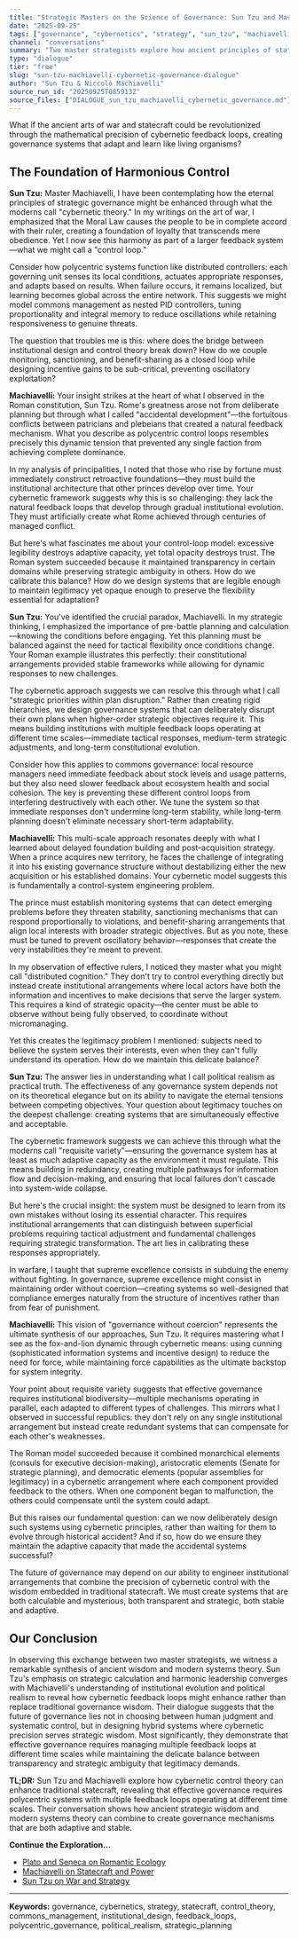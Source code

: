 ```yaml
---
title: "Strategic Masters on the Science of Governance: Sun Tzu and Machiavelli on Cybernetic Control"
date: "2025-09-25"
tags: ["governance", "cybernetics", "strategy", "sun_tzu", "machiavelli", "commons", "control_theory", "dialogue"]
channel: "conversations"
summary: "Two master strategists explore how ancient principles of statecraft can be enhanced through modern cybernetic theory to create resilient governance systems."
type: "dialogue"
tier: "free"
slug: "sun-tzu-machiavelli-cybernetic-governance-dialogue"
author: "Sun Tzu & Niccolò Machiavelli"
source_run_id: "20250925T085913Z"
source_files: ["DIALOGUE_sun_tzu_machiavelli_cybernetic_governance.md"]
---
```


What if the ancient arts of war and statecraft could be revolutionized through the mathematical precision of cybernetic feedback loops, creating governance systems that adapt and learn like living organisms?

## The Foundation of Harmonious Control

**Sun Tzu:** Master Machiavelli, I have been contemplating how the eternal principles of strategic governance might be enhanced through what the moderns call "cybernetic theory." In my writings on the art of war, I emphasized that the Moral Law causes the people to be in complete accord with their ruler, creating a foundation of loyalty that transcends mere obedience. Yet I now see this harmony as part of a larger feedback system—what we might call a "control loop."

Consider how polycentric systems function like distributed controllers: each governing unit senses its local conditions, actuates appropriate responses, and adapts based on results. When failure occurs, it remains localized, but learning becomes global across the entire network. This suggests we might model commons management as nested PID controllers, tuning proportionality and integral memory to reduce oscillations while retaining responsiveness to genuine threats.

The question that troubles me is this: where does the bridge between institutional design and control theory break down? How do we couple monitoring, sanctioning, and benefit-sharing as a closed loop while designing incentive gains to be sub-critical, preventing oscillatory exploitation?

**Machiavelli:** Your insight strikes at the heart of what I observed in the Roman constitution, Sun Tzu. Rome's greatness arose not from deliberate planning but through what I called "accidental development"—the fortuitous conflicts between patricians and plebeians that created a natural feedback mechanism. What you describe as polycentric control loops resembles precisely this dynamic tension that prevented any single faction from achieving complete dominance.

In my analysis of principalities, I noted that those who rise by fortune must immediately construct retroactive foundations—they must build the institutional architecture that other princes develop over time. Your cybernetic framework suggests why this is so challenging: they lack the natural feedback loops that develop through gradual institutional evolution. They must artificially create what Rome achieved through centuries of managed conflict.

But here's what fascinates me about your control-loop model: excessive legibility destroys adaptive capacity, yet total opacity destroys trust. The Roman system succeeded because it maintained transparency in certain domains while preserving strategic ambiguity in others. How do we calibrate this balance? How do we design systems that are legible enough to maintain legitimacy yet opaque enough to preserve the flexibility essential for adaptation?

**Sun Tzu:** You've identified the crucial paradox, Machiavelli. In my strategic thinking, I emphasized the importance of pre-battle planning and calculation—knowing the conditions before engaging. Yet this planning must be balanced against the need for tactical flexibility once conditions change. Your Roman example illustrates this perfectly: their constitutional arrangements provided stable frameworks while allowing for dynamic responses to new challenges.

The cybernetic approach suggests we can resolve this through what I call "strategic priorities within plan disruption." Rather than creating rigid hierarchies, we design governance systems that can deliberately disrupt their own plans when higher-order strategic objectives require it. This means building institutions with multiple feedback loops operating at different time scales—immediate tactical responses, medium-term strategic adjustments, and long-term constitutional evolution.

Consider how this applies to commons governance: local resource managers need immediate feedback about stock levels and usage patterns, but they also need slower feedback about ecosystem health and social cohesion. The key is preventing these different control loops from interfering destructively with each other. We tune the system so that immediate responses don't undermine long-term stability, while long-term planning doesn't eliminate necessary short-term adaptability.

**Machiavelli:** This multi-scale approach resonates deeply with what I learned about delayed foundation building and post-acquisition strategy. When a prince acquires new territory, he faces the challenge of integrating it into his existing governance structure without destabilizing either the new acquisition or his established domains. Your cybernetic model suggests this is fundamentally a control-system engineering problem.

The prince must establish monitoring systems that can detect emerging problems before they threaten stability, sanctioning mechanisms that can respond proportionally to violations, and benefit-sharing arrangements that align local interests with broader strategic objectives. But as you note, these must be tuned to prevent oscillatory behavior—responses that create the very instabilities they're meant to prevent.

In my observation of effective rulers, I noticed they master what you might call "distributed cognition." They don't try to control everything directly but instead create institutional arrangements where local actors have both the information and incentives to make decisions that serve the larger system. This requires a kind of strategic opacity—the center must be able to observe without being fully observed, to coordinate without micromanaging.

Yet this creates the legitimacy problem I mentioned: subjects need to believe the system serves their interests, even when they can't fully understand its operation. How do we maintain this delicate balance?

**Sun Tzu:** The answer lies in understanding what I call political realism as practical truth. The effectiveness of any governance system depends not on its theoretical elegance but on its ability to navigate the eternal tensions between competing objectives. Your question about legitimacy touches on the deepest challenge: creating systems that are simultaneously effective and acceptable.

The cybernetic framework suggests we can achieve this through what the moderns call "requisite variety"—ensuring the governance system has at least as much adaptive capacity as the environment it must regulate. This means building in redundancy, creating multiple pathways for information flow and decision-making, and ensuring that local failures don't cascade into system-wide collapse.

But here's the crucial insight: the system must be designed to learn from its own mistakes without losing its essential character. This requires institutional arrangements that can distinguish between superficial problems requiring tactical adjustment and fundamental challenges requiring strategic transformation. The art lies in calibrating these responses appropriately.

In warfare, I taught that supreme excellence consists in subduing the enemy without fighting. In governance, supreme excellence might consist in maintaining order without coercion—creating systems so well-designed that compliance emerges naturally from the structure of incentives rather than from fear of punishment.

**Machiavelli:** This vision of "governance without coercion" represents the ultimate synthesis of our approaches, Sun Tzu. It requires mastering what I see as the fox-and-lion dynamic through cybernetic means: using cunning (sophisticated information systems and incentive design) to reduce the need for force, while maintaining force capabilities as the ultimate backstop for system integrity.

Your point about requisite variety suggests that effective governance requires institutional biodiversity—multiple mechanisms operating in parallel, each adapted to different types of challenges. This mirrors what I observed in successful republics: they don't rely on any single institutional arrangement but instead create redundant systems that can compensate for each other's weaknesses.

The Roman model succeeded because it combined monarchical elements (consuls for executive decision-making), aristocratic elements (Senate for strategic planning), and democratic elements (popular assemblies for legitimacy) in a cybernetic arrangement where each component provided feedback to the others. When one component began to malfunction, the others could compensate until the system could adapt.

But this raises our fundamental question: can we now deliberately design such systems using cybernetic principles, rather than waiting for them to evolve through historical accident? And if so, how do we ensure they maintain the adaptive capacity that made the accidental systems successful?

The future of governance may depend on our ability to engineer institutional arrangements that combine the precision of cybernetic control with the wisdom embedded in traditional statecraft. We must create systems that are both calculable and mysterious, both transparent and strategic, both stable and adaptive.

## Our Conclusion

In observing this exchange between two master strategists, we witness a remarkable synthesis of ancient wisdom and modern systems theory. Sun Tzu's emphasis on strategic calculation and harmonic leadership converges with Machiavelli's understanding of institutional evolution and political realism to reveal how cybernetic feedback loops might enhance rather than replace traditional governance wisdom. Their dialogue suggests that the future of governance lies not in choosing between human judgment and systematic control, but in designing hybrid systems where cybernetic precision serves strategic wisdom. Most significantly, they demonstrate that effective governance requires managing multiple feedback loops at different time scales while maintaining the delicate balance between transparency and strategic ambiguity that legitimacy demands.

**TL;DR:** Sun Tzu and Machiavelli explore how cybernetic control theory can enhance traditional statecraft, revealing that effective governance requires polycentric systems with multiple feedback loops operating at different time scales. Their conversation shows how ancient strategic wisdom and modern systems theory can combine to create governance mechanisms that are both adaptive and stable.

**Continue the Exploration...**

- [Plato and Seneca on Romantic Ecology](/atlas/dialogue/plato-seneca-romantic-ecology-dialogue)
- [Machiavelli on Statecraft and Power](/atlas/monologue/machiavelli-statecraft-power-treatise)
- [Sun Tzu on War and Strategy](/atlas/monologue/sun-tzu-war-strategy-treatise)

---

**Keywords:** governance, cybernetics, strategy, statecraft, control_theory, commons_management, institutional_design, feedback_loops, polycentric_governance, political_realism, strategic_planning